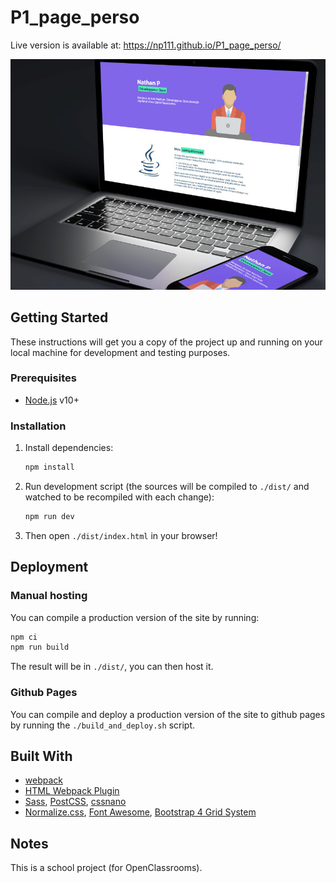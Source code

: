 # P1_page_perso

Live version is available at: <https://np111.github.io/P1_page_perso/>

![Poster](.readme/poster.jpg?raw=true)

## Getting Started

These instructions will get you a copy of the project up and running on your
local machine for development and testing purposes.

### Prerequisites
* [Node.js](https://nodejs.org/) v10+

### Installation

1. Install dependencies:
    ```bash
    npm install
    ```
2. Run development script (the sources will be compiled to `./dist/` and watched
   to be recompiled with each change):
    ```bash
    npm run dev
    ```
3. Then open `./dist/index.html` in your browser!

## Deployment

### Manual hosting
You can compile a production version of the site by running:
```bash
npm ci
npm run build
```

The result will be in `./dist/`, you can then host it.

### Github Pages
You can compile and deploy a production version of the site to github pages by
running the `./build_and_deploy.sh` script.

## Built With

* [webpack](https://webpack.js.org/)
* [HTML Webpack Plugin](https://github.com/jantimon/html-webpack-plugin)
* [Sass](https://sass-lang.com/), [PostCSS](https://postcss.org/), [cssnano](https://github.com/cssnano/cssnano)
* [Normalize.css](https://necolas.github.io/normalize.css/), [Font Awesome](https://fontawesome.com/), [Bootstrap 4 Grid System](https://github.com/m-spyratos/bootstrap-4-grid)

## Notes
This is a school project (for OpenClassrooms).
